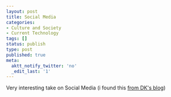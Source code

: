 ```yaml
---
layout: post
title: Social Media
categories:
- Culture and Society
- Current Technology
tags: []
status: publish
type: post
published: true
meta:
  aktt_notify_twitter: 'no'
  _edit_last: '1'
---
```

Very interesting take on Social Media (i found this [from DK's blog](http://blog.dk.sg/2009/10/18/social-media-revolution/))
